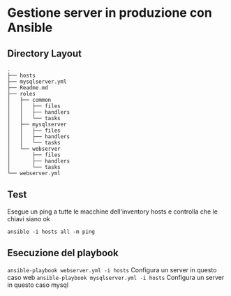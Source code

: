 # Gestione server in produzione con Ansible
## Directory Layout

```
.
├── hosts
├── mysqlserver.yml
├── Readme.md
├── roles
│   ├── common
│   │   ├── files
│   │   ├── handlers
│   │   └── tasks
│   ├── mysqlserver
│   │   ├── files
│   │   ├── handlers
│   │   └── tasks
│   └── webserver
│       ├── files
│       ├── handlers
│       └── tasks
└── webserver.yml

```

## Test
Esegue un ping a tutte le macchine dell'inventory hosts e controlla che le chiavi siano ok

`ansible -i hosts all -m ping`

## Esecuzione del playbook
`ansible-playbook webserver.yml -i hosts` Configura un server in questo caso web 
`ansible-playbook mysqlserver.yml -i hosts` Configura un server in questo caso mysql 

